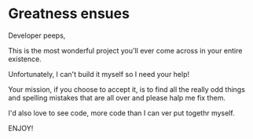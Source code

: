 # Greatness ensues

Developer peeps,

This is the most wonderful project you'll ever come across in your entire existence.

Unfortunately, I can't build it myself so I need your help!

Your mission, if you choose to accept it, is to find all the really odd things and spelling mistakes that are all over and please halp me fix them.

I'd also love to see code, more code than I can ver put togethr myself.

ENJOY!
